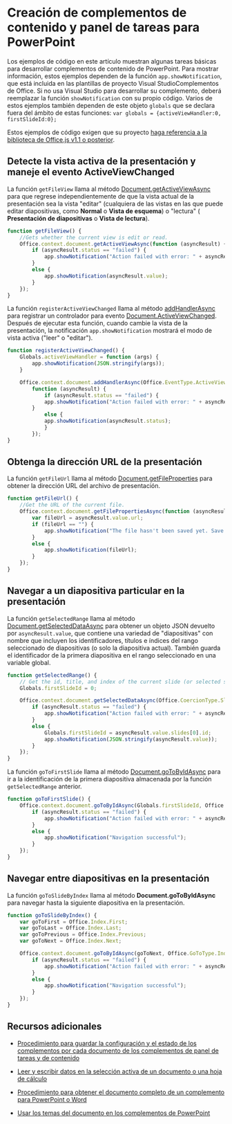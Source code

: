 
# Creación de complementos de contenido y panel de tareas para PowerPoint

Los ejemplos de código en este artículo muestran algunas tareas básicas para desarrollar complementos de contenido de PowerPoint. Para mostrar información, estos ejemplos dependen de la función  `app.showNotification`, que está incluida en las plantillas de proyecto Visual StudioComplementos de Office. Si no usa Visual Studio para desarrollar su complemento, deberá reemplazar la función  `showNotification` con su propio código. Varios de estos ejemplos también dependen de este objeto `globals` que se declara fuera del ámbito de estas funciones: `var globals = {activeViewHandler:0, firstSlideId:0};`

Estos ejemplos de código exigen que su proyecto [haga referencia a la biblioteca de Office.js v1.1 o posterior](../../docs/develop/referencing-the-javascript-api-for-office-library-from-its-cdn.md).


## Detecte la vista activa de la presentación y maneje el evento ActiveViewChanged

La función  `getFileView` llama al método [Document.getActiveViewAsync](../../reference/shared/document.getactiveviewasync.md) para que regrese independientemente de que la vista actual de la presentación sea la vista "editar" (cualquiera de las vistas en las que puede editar diapositivas, como **Normal** o **Vista de esquema**) o "lectura" ( **Presentación de diapositivas** o **Vista de lectura**).


```js
function getFileView() {
    //Gets whether the current view is edit or read.
    Office.context.document.getActiveViewAsync(function (asyncResult) {
        if (asyncResult.status == "failed") {
            app.showNotification("Action failed with error: " + asyncResult.error.message);
        }
        else {
            app.showNotification(asyncResult.value);
        }
    });
}
```

La función  `registerActiveViewChanged` llama al método [addHandlerAsync](../../reference/shared/document.addhandlerasync.md) para registrar un controlador para evento [Document.ActiveViewChanged](../../reference/shared/document.activeviewchanged.md). Después de ejecutar esta función, cuando cambie la vista de la presentación, la notificación  `app.showNotification` mostrará el modo de vista activa ("leer" o "editar").




```js
function registerActiveViewChanged() {
    Globals.activeViewHandler = function (args) {
        app.showNotification(JSON.stringify(args));
    }

    Office.context.document.addHandlerAsync(Office.EventType.ActiveViewChanged, Globals.activeViewHandler, 
        function (asyncResult) {
            if (asyncResult.status == "failed") {
            app.showNotification("Action failed with error: " + asyncResult.error.message);
        }
            else {
            app.showNotification(asyncResult.status);
            }
        });
}
```


## Obtenga la dirección URL de la presentación

La función `getFileUrl` llama al método [Document.getFileProperties](../../reference/shared/document.getfilepropertiesasync.md) para obtener la dirección URL del archivo de presentación.


```js
function getFileUrl() {
    //Get the URL of the current file.
    Office.context.document.getFilePropertiesAsync(function (asyncResult) {
        var fileUrl = asyncResult.value.url;
        if (fileUrl == "") {
            app.showNotification("The file hasn't been saved yet. Save the file and try again");
        }
        else {
            app.showNotification(fileUrl);
        }
    });
}
```


## Navegar a un diapositiva particular en la presentación

La función  `getSelectedRange` llama al método [Document.getSelectedDataAsync](../../reference/shared/document.getselecteddataasync.md) para obtener un objeto JSON devuelto por `asyncResult.value`, que contiene una variedad de "diapositivas" con nombre que incluyen los identificadores, títulos e índices del rango seleccionado de diapositivas (o solo la diapositiva actual). También guarda el identificador de la primera diapositiva en el rango seleccionado en una variable global.


```js
function getSelectedRange() {
    // Get the id, title, and index of the current slide (or selected slides) and store the first slide id */
    Globals.firstSlideId = 0;

    Office.context.document.getSelectedDataAsync(Office.CoercionType.SlideRange, function (asyncResult) {
        if (asyncResult.status == "failed") {
            app.showNotification("Action failed with error: " + asyncResult.error.message);
        }
        else {
            Globals.firstSlideId = asyncResult.value.slides[0].id;
            app.showNotification(JSON.stringify(asyncResult.value));
        }
    });
}
```

La función  `goToFirstSlide` llama al método [Document.goToByIdAsync](../../reference/shared/document.gotobyidasync.md) para ir a la identificación de la primera diapositiva almacenada por la función `getSelectedRange` anterior.




```js
function goToFirstSlide() {
    Office.context.document.goToByIdAsync(Globals.firstSlideId, Office.GoToType.Slide, function (asyncResult) {
        if (asyncResult.status == "failed") {
            app.showNotification("Action failed with error: " + asyncResult.error.message);
        }
        else {
            app.showNotification("Navigation successful");
        }
    });
}
```


## Navegar entre diapositivas en la presentación

La función  `goToSlideByIndex` llama al método **Document.goToByIdAsync** para navegar hasta la siguiente diapositiva en la presentación.


```js
function goToSlideByIndex() {
    var goToFirst = Office.Index.First;
    var goToLast = Office.Index.Last;
    var goToPrevious = Office.Index.Previous;
    var goToNext = Office.Index.Next;

    Office.context.document.goToByIdAsync(goToNext, Office.GoToType.Index, function (asyncResult) {
        if (asyncResult.status == "failed") {
            app.showNotification("Action failed with error: " + asyncResult.error.message);
        }
        else {
            app.showNotification("Navigation successful");
        }
    });
}
```




## Recursos adicionales

- [Procedimiento para guardar la configuración y el estado de los complementos por cada documento de los complementos de panel de tareas y de contenido](../../docs/develop/persisting-add-in-state-and-settings.md#how-to-save-add-in-state-and-settings-per-document-for-content-and-task-pane-add-ins)

- [Leer y escribir datos en la selección activa de un documento o una hoja de cálculo](../../docs/develop/read-and-write-data-to-the-active-selection-in-a-document-or-spreadsheet.md)
    
- [Procedimiento para obtener el documento completo de un complemento para PowerPoint o Word](../../docs/develop/get-the-whole-document-from-an-add-in-for-powerpoint-or-word.md)
    
- [Usar los temas del documento en los complementos de PowerPoint](../powerpoint/use-document-themes-in-your-powerpoint-add-ins.md)
    
